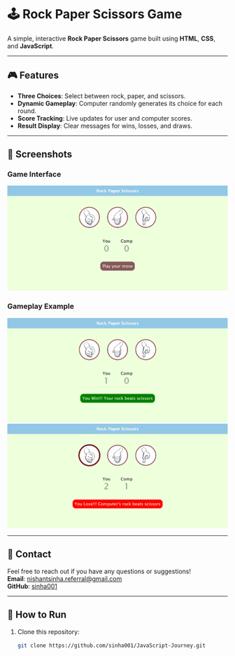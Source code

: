 # 🕹️ Rock Paper Scissors Game  

A simple, interactive **Rock Paper Scissors** game built using **HTML**, **CSS**, and **JavaScript**.  

---

## 🎮 Features  
- **Three Choices**: Select between rock, paper, and scissors.  
- **Dynamic Gameplay**: Computer randomly generates its choice for each round.  
- **Score Tracking**: Live updates for user and computer scores.  
- **Result Display**: Clear messages for wins, losses, and draws.  

---

## 📸 Screenshots  
### Game Interface  
![Game Interface](./screenshots/game-interface.png)  

### Gameplay Example  
![Gameplay Example 1](./screenshots/gameplay-example1.png) 
![Gameplay Example 2](./screenshots/gameplay-example2.png) 

---

## 📧 Contact
Feel free to reach out if you have any questions or suggestions!  
**Email**: [nishantsinha.referral@gmail.com](mailto:nishantsinha.referral@gmail.com)  
**GitHub**: [sinha001](https://github.com/sinha001)

---

## 🚀 How to Run  
1. Clone this repository:  
   ```bash
   git clone https://github.com/sinha001/JavaScript-Journey.git
